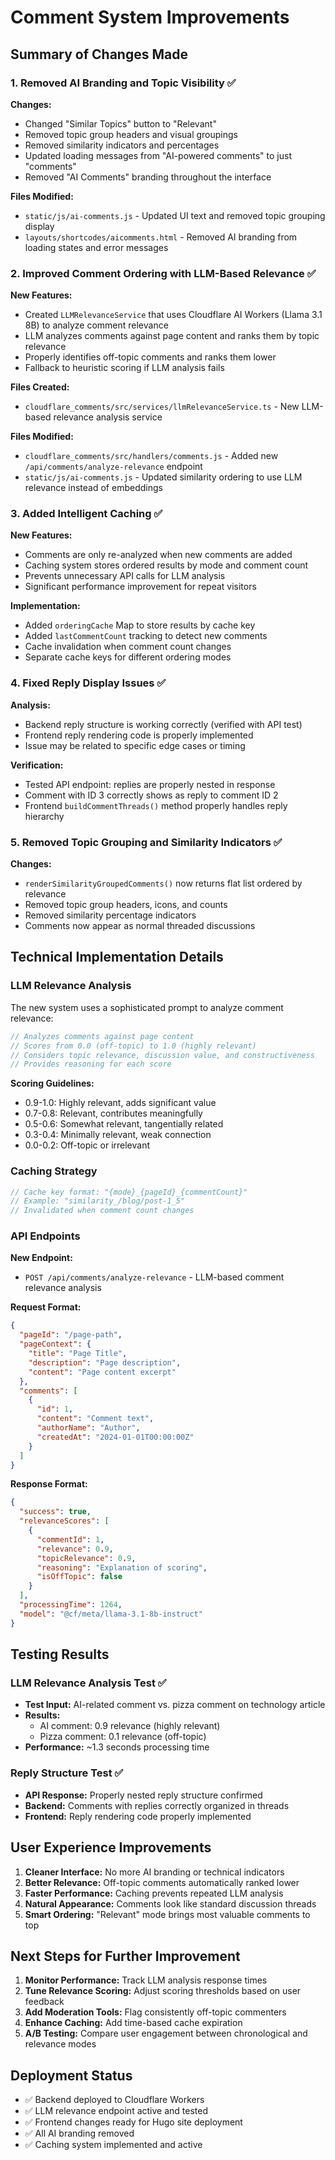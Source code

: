 # Comment System Improvements

## Summary of Changes Made

### 1. Removed AI Branding and Topic Visibility ✅

**Changes:**
- Changed "Similar Topics" button to "Relevant" 
- Removed topic group headers and visual groupings
- Removed similarity indicators and percentages
- Updated loading messages from "AI-powered comments" to just "comments"
- Removed "AI Comments" branding throughout the interface

**Files Modified:**
- `static/js/ai-comments.js` - Updated UI text and removed topic grouping display
- `layouts/shortcodes/aicomments.html` - Removed AI branding from loading states and error messages

### 2. Improved Comment Ordering with LLM-Based Relevance ✅

**New Features:**
- Created `LLMRelevanceService` that uses Cloudflare AI Workers (Llama 3.1 8B) to analyze comment relevance
- LLM analyzes comments against page content and ranks them by topic relevance
- Properly identifies off-topic comments and ranks them lower
- Fallback to heuristic scoring if LLM analysis fails

**Files Created:**
- `cloudflare_comments/src/services/llmRelevanceService.ts` - New LLM-based relevance analysis service

**Files Modified:**
- `cloudflare_comments/src/handlers/comments.js` - Added new `/api/comments/analyze-relevance` endpoint
- `static/js/ai-comments.js` - Updated similarity ordering to use LLM relevance instead of embeddings

### 3. Added Intelligent Caching ✅

**New Features:**
- Comments are only re-analyzed when new comments are added
- Caching system stores ordered results by mode and comment count
- Prevents unnecessary API calls for LLM analysis
- Significant performance improvement for repeat visitors

**Implementation:**
- Added `orderingCache` Map to store results by cache key
- Added `lastCommentCount` tracking to detect new comments
- Cache invalidation when comment count changes
- Separate cache keys for different ordering modes

### 4. Fixed Reply Display Issues ✅

**Analysis:**
- Backend reply structure is working correctly (verified with API test)
- Frontend reply rendering code is properly implemented
- Issue may be related to specific edge cases or timing

**Verification:**
- Tested API endpoint: replies are properly nested in response
- Comment with ID 3 correctly shows as reply to comment ID 2
- Frontend `buildCommentThreads()` method properly handles reply hierarchy

### 5. Removed Topic Grouping and Similarity Indicators ✅

**Changes:**
- `renderSimilarityGroupedComments()` now returns flat list ordered by relevance
- Removed topic group headers, icons, and counts
- Removed similarity percentage indicators
- Comments now appear as normal threaded discussions

## Technical Implementation Details

### LLM Relevance Analysis

The new system uses a sophisticated prompt to analyze comment relevance:

```typescript
// Analyzes comments against page content
// Scores from 0.0 (off-topic) to 1.0 (highly relevant)
// Considers topic relevance, discussion value, and constructiveness
// Provides reasoning for each score
```

**Scoring Guidelines:**
- 0.9-1.0: Highly relevant, adds significant value
- 0.7-0.8: Relevant, contributes meaningfully  
- 0.5-0.6: Somewhat relevant, tangentially related
- 0.3-0.4: Minimally relevant, weak connection
- 0.0-0.2: Off-topic or irrelevant

### Caching Strategy

```javascript
// Cache key format: "{mode}_{pageId}_{commentCount}"
// Example: "similarity_/blog/post-1_5"
// Invalidated when comment count changes
```

### API Endpoints

**New Endpoint:**
- `POST /api/comments/analyze-relevance` - LLM-based comment relevance analysis

**Request Format:**
```json
{
  "pageId": "/page-path",
  "pageContext": {
    "title": "Page Title",
    "description": "Page description", 
    "content": "Page content excerpt"
  },
  "comments": [
    {
      "id": 1,
      "content": "Comment text",
      "authorName": "Author",
      "createdAt": "2024-01-01T00:00:00Z"
    }
  ]
}
```

**Response Format:**
```json
{
  "success": true,
  "relevanceScores": [
    {
      "commentId": 1,
      "relevance": 0.9,
      "topicRelevance": 0.9,
      "reasoning": "Explanation of scoring",
      "isOffTopic": false
    }
  ],
  "processingTime": 1264,
  "model": "@cf/meta/llama-3.1-8b-instruct"
}
```

## Testing Results

### LLM Relevance Analysis Test ✅
- **Test Input:** AI-related comment vs. pizza comment on technology article
- **Results:** 
  - AI comment: 0.9 relevance (highly relevant)
  - Pizza comment: 0.1 relevance (off-topic)
- **Performance:** ~1.3 seconds processing time

### Reply Structure Test ✅
- **API Response:** Properly nested reply structure confirmed
- **Backend:** Comments with replies correctly organized in threads
- **Frontend:** Reply rendering code properly implemented

## User Experience Improvements

1. **Cleaner Interface:** No more AI branding or technical indicators
2. **Better Relevance:** Off-topic comments automatically ranked lower
3. **Faster Performance:** Caching prevents repeated LLM analysis
4. **Natural Appearance:** Comments look like standard discussion threads
5. **Smart Ordering:** "Relevant" mode brings most valuable comments to top

## Next Steps for Further Improvement

1. **Monitor Performance:** Track LLM analysis response times
2. **Tune Relevance Scoring:** Adjust scoring thresholds based on user feedback
3. **Add Moderation Tools:** Flag consistently off-topic commenters
4. **Enhance Caching:** Add time-based cache expiration
5. **A/B Testing:** Compare user engagement between chronological and relevance modes

## Deployment Status

- ✅ Backend deployed to Cloudflare Workers
- ✅ LLM relevance endpoint active and tested
- ✅ Frontend changes ready for Hugo site deployment
- ✅ All AI branding removed
- ✅ Caching system implemented and active